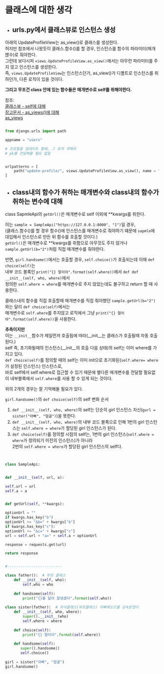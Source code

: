# 클래스에 대한 생각


- ## urls.py에서 클래스뷰로 인스턴스 생성

아래의 UpdateProfileView는 as_view()로 클래스를 생성한다.  
허지만 참조에서 나왔듯이 클래스.함수()를 할 경우, 인스턴스를 함수의 파라미터(매개볂수)로 줘야한다.   
그런데 보다시피 `views.UpdateProfileView.as_view()`에서는 아무런 파라미터를 주지 않고 인스턴스를 생성한다.  
즉, `views.UpdateProfileView`는 인스턴스던가,  as_view()가 디폴트로 인스턴스를 취하던가, 다른 로직이 있을 것이다.  

**그리고 무조건 class 안에 있는 함수들은 매개변수로 self를 취해야한다.**


참조:  
[클래스뷰 - self에 대해](https://jsp-dev.tistory.com/113)  
[장고문서 - as_views()에 대해](https://docs.djangoproject.com/en/3.2/ref/class-based-views/base/#django.views.generic.base.View.as_view)  
[as_views](https://velog.io/@hyeseong-dev/djangodispatch)  

```python

from django.urls import path

appname = "users"

# 프로필을 업데이트 할때, 그 유저 객체의
# pk를 전달해줄 필요 없음 


urlpatterns = [
    path("update-profile/", views.UpdateProfileView.as_view(), name = "update") 
]

```


- ## class내의 함수가 취하는 매개변수와 class내의 함수가 취하는 변수에 대해

class SapmleApi의 `getUrl()`은 매개변수로 self 이외에 **kwargs를 취한다.  

이는 `sample = SampleApi("https://127.0.0.1:8000", "1")`일 경우,  
(클래스.함수()를 할 경우 함수()에 인스턴스를 매개변수로 줘야하기 떄문에 `sapmle`에 대입해서 인스턴스로 만든 뒤 함수를 호출할 것이다.)  
`getUrl()`은 매개변수로  **kwargs를 취함으로 아무것도 주지 않거나 `sample.getUrl(b="2")`처럼 직접 매개변수를 줘야한다.   

반면, `girl.handsome()`에서는 호출할 경우, `self.choice()`가 호출되는데 이때 `def choice(self)`는  
내부 코드 블록인 `print("{} 말이야".format(self.where))`에서 `def def __init__(self, who, where)`에서  
정의한 `self.where = where`를 매개변수로 주지 않았는데도 불구하고 return 할 때 사용한다.  


클래스내의 함수를 직접 호출할때 매개변수를 직접 줘야했던 `sample.getUrl(b="2")`와는 달리 `def choice(self)`에서는  
매개변수로 `self.where`를 주지않고 로직에서 그냥 `print("{} 말이야".format(self.where))`을 사용한다.  


**추측이지만**  
이는 `__init__`함수가 제일먼저 호출됨에 따라(__init__는 클래스가 호출될때 자동 호출된다.)  
self 즉, 초기화될때의 인스턴스(__init__의 호출 다음 상태)의 self는 이미 where를 가지고 있다.  
`def choice(self)`를 정의할 때의 self는 이미 init으로 초기화된(`self.where= where`가 설정된 인스턴스) 인스턴스로,  
바로 self에서 self.where로 접근할 수 있기 때문에 별다른 매개변수를 전달할 필요없이 내부블록에서 `self.where`를 사용 할 수 있게 되는 것이다.  

위의 2개의 경우는 잘 기억해둘 필요가 있다.  

`girl.handsome()`의 `def choice(self)`의 self 변화 순서

1. `def __init__(self, who, where)`의 self는 단순히 girl 인스턴스 자신(`gurl = sister("아빠", "얼굴")`)을 뜻한다.  
2. `def __init__(self, who, where)`의 내부 코드 블록으로 인해 1번의 girl 인스턴스는 `self.where = where`가 할당된 girl 인스턴스가 된다.
3. `def choice(self)`를 정의할 시점의 self는, 1번의 girl 인스턴스(`self.where = where`가 정의되기 이전의 인스턴스)가 아니라  
   2번의 `self.where = where`가 할당된 girl 인스턴스의 self다.  


```python


class SampleApi:


def __init__(self, url, a):

self.url = url
self.a = a


def getUrl(self, **kwargs):

optionUrl = ""
if kwargs.has_key("b")
optionUrl += "&b=" + kwargs["b"]
if kwargs.has_key("c"):
optionUrl += "&c=" + kwargs["c"]
url = self.url + "a=" + self.a + optionUrl

response = requests.get(url)

return response


#-------------------------

class father():  # 부모 클래스
    def __init__(self, who):
        self.who = who
 
    def handsome(self):
        print("{}를 닮아 잘생겼다".format(self.who))
 
class sister(father):  # 자식클래스(부모클래스) 아빠매소드를 상속받겠다
    def __init__(self, who, where):
        super().__init__(who)
        self.where = where
 
    def choice(self):
        print("{} 말이야".format(self.where))
 
    def handsome(self):
       super().handsome()
       self.choice()
 
girl = sister("아빠", "얼굴")
girl.handsome()


```